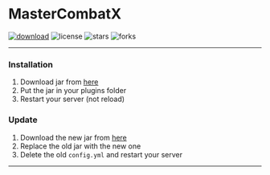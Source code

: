 # MasterCombatX

[![download](https://img.shields.io/github/downloads/VertrauterDavid/Combat/total?style=for-the-badge)](https://github.com/Kaleshnikk/Combat/releases)
![license](https://img.shields.io/github/license/Kaleshnikk/Combat?style=for-the-badge)
![stars](https://img.shields.io/github/stars/Kaleshnikk/Combat?style=for-the-badge)
![forks](https://img.shields.io/github/forks/VertrauterDavid/Combat?style=for-the-badge)

<hr>

### Installation
1. Download jar from [here](https://github.com/Kaleshnikk/Combat/releases/latest)
2. Put the jar in your plugins folder
3. Restart your server (not reload)

### Update
1. Download the new jar from [here](https://github.com/Kaleshnikk/Combat/releases/latest)
2. Replace the old jar with the new one
3. Delete the old `config.yml` and restart your server

<hr>
